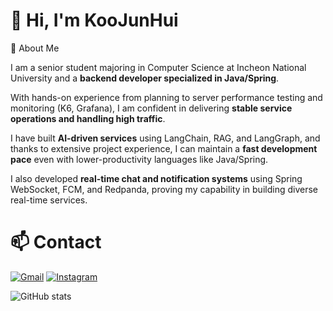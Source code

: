 # 👋 Hi, I'm KooJunHui

📌 About Me  

I am a senior student majoring in Computer Science at Incheon National University and a **backend developer specialized in Java/Spring**.  

With hands-on experience from planning to server performance testing and monitoring (K6, Grafana), I am confident in delivering **stable service operations and handling high traffic**.  

I have built **AI-driven services** using LangChain, RAG, and LangGraph, and thanks to extensive project experience, I can maintain a **fast development pace** even with lower-productivity languages like Java/Spring. 

I also developed **real-time chat and notification systems** using Spring WebSocket, FCM, and Redpanda, proving my capability in building diverse real-time services.  

# 📫 Contact
[![Gmail](https://img.shields.io/badge/Gmail-D14836?style=flat&logo=gmail&logoColor=white)](mailto:junhui9789@gmail.com)
[![Instagram](https://img.shields.io/badge/Instagram-FF69B4?style=flat&logo=instagram&logoColor=white)](https://www.instagram.com/jun_whistle.9?igsh=MW1sem1pNHc5eWcxZA==)

![GitHub stats](https://github-readme-stats.vercel.app/api?username=Koojunhui&show_icons=true&theme=radical)
